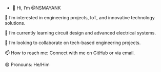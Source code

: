 - 👋 Hi, I’m @NSMAYANK

👀 I’m interested in engineering projects, IoT, and innovative technology solutions.

🌱 I’m currently learning circuit design and advanced electrical systems.

💞️ I’m looking to collaborate on tech-based engineering projects.

📫 How to reach me: Connect with me on GitHub or via email.

😄 Pronouns: He/Him

<!---
NSMAYANK/NSMAYANK is a ✨ special ✨ repository because its `README.md` (this file) appears on your GitHub profile.
You can click the Preview link to take a look at your changes.
--->
